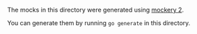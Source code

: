 The mocks in this directory were generated using [mockery 2](https://github.com/mockery/mockery).

You can generate them by running `go generate` in this directory.
